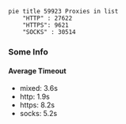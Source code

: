 
```mermaid
pie title 59923 Proxies in list
    "HTTP" : 27622
    "HTTPS": 9621
    "SOCKS" : 30514
```

### Some Info
#### Average Timeout

- mixed: 3.6s
- http: 1.9s
- https: 8.2s
- socks: 5.2s